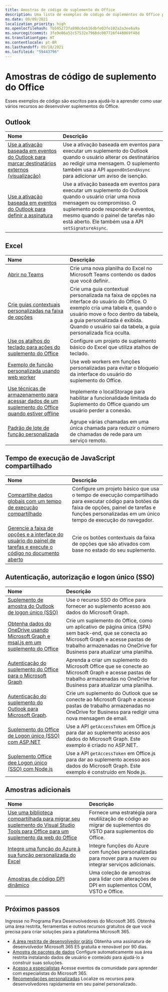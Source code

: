 ```yaml
---
title: Amostras de código de suplemento do Office
description: Uma lista de exemplos de código de suplementos do Office para ajudá-lo a aprender e criar seus próprios suplementos.
ms.date: 09/09/2021
localization_priority: high
ms.openlocfilehash: fb595273fa890c6eb16dbfe03fe102a2a3ee6a9a
ms.sourcegitcommit: 3fe9e06a52c57532e7968dc007726f448069f48d
ms.translationtype: HT
ms.contentlocale: pt-BR
ms.lasthandoff: 09/18/2021
ms.locfileid: "59443796"
---
```

# <a name="office-add-in-code-samples"></a>Amostras de código de suplemento do Office

Esses exemplos de código são escritos para ajudá-lo a aprender como usar vários recursos ao desenvolver suplementos do Office.

## <a name="outlook"></a>Outlook

| Nome                | Descrição         |
|:--------------------|:--------------------|
| [Use a ativação baseada em eventos do Outlook para marcar destinatários externos (visualização)](/samples/officedev/pnp-officeaddins/outlook-add-in-tag-external-recipients) | Use a ativação baseada em eventos para executar um suplemento do Outlook quando o usuário alterar os destinatários ao redigir uma mensagem. O suplemento também usa a API `appendOnSendAsync` para adicionar um aviso de isenção. |
| [Use a ativação baseada em eventos do Outlook para definir a assinatura](/samples/officedev/pnp-officeaddins/outlook-add-in-set-signature/) | Use a ativação baseada em eventos para executar um suplemento do Outlook quando o usuário criar uma nova mensagem ou compromisso. O suplemento pode responder a eventos, mesmo quando o painel de tarefas não está aberto. Ele também usa a API `setSignatureAsync`. |

## <a name="excel"></a>Excel

| Name                | Descrição         |
|:--------------------|:--------------------|
| [Abrir no Teams](/samples/officedev/pnp-officeaddins/office-excel-add-in-open-in-teams/) | Crie uma nova planilha do Excel no Microsoft Teams contendo os dados que você definir.|
| [Crie guias contextuais personalizadas na faixa de opções](/samples/officedev/pnp-officeaddins/office-add-in-contextual-tabs/) | Crie uma guia contextual personalizada na faixa de opções na interface do usuário do Office. O exemplo cria uma tabela e, quando o usuário move o foco dentro da tabela, a guia personalizada é exibida. Quando o usuário sai da tabela, a guia personalizada fica oculta. |
| [Use os atalhos do teclado para ações do suplemento do Office](/samples/officedev/pnp-officeaddins/office-add-in-keyboard-shortcuts) | Configure um projeto de suplemento básico do Excel que utiliza atalhos de teclado. |
| [Exemplo de função personalizada usando web worker](/samples/officedev/pnp-officeaddins/excel-custom-function-web-worker-pattern/) | Use web workers em funções personalizadas para evitar o bloqueio da interface do usuário do suplemento do Office. |
| [Use técnicas de armazenamento para acessar dados de um suplemento do Office quando estiver offline](/samples/officedev/pnp-officeaddins/use-storage-techniques-to-access-data-from-an-office-add-in-when-offline/) | Implemente o localStorage para habilitar a funcionalidade limitada do Suplemento do Office quando um usuário perder a conexão. |
| [Padrão de lote de função personalizada](/samples/officedev/pnp-officeaddins/excel-custom-function-batching-pattern/)| Agrupe várias chamadas em uma única chamada para reduzir o número de chamadas de rede para um serviço remoto.|

## <a name="shared-javascript-runtime"></a>Tempo de execução de JavaScript compartilhado

| Nome                | Descrição         |
|:--------------------|:--------------------|
[Compartilhe dados globais com um tempo de execução compartilhado](/samples/officedev/pnp-officeaddins/office-add-in-shared-runtime-global-data/) | Configure um projeto básico que usa o tempo de execução compartilhado para executar código para botões da faixa de opções, painel de tarefas e funções personalizadas em um único tempo de execução do navegador. |
| [Gerencie a faixa de opções e a interface do usuário do painel de tarefas e execute o código no documento aberto](/samples/officedev/pnp-officeaddins/office-add-in-ribbon-task-pane-ui/) | Crie os botões contextuais da faixa de opções que são ativados com base no estado do seu suplemento. |

## <a name="authentication-authorization-and-single-sign-on-sso"></a>Autenticação, autorização e logon único (SSO)

| Nome                | Descrição         |
|:--------------------|:--------------------|
| [Suplemento de amostra do Outlook de logon único (SSO)](/samples/officedev/pnp-officeaddins/outlook-add-in-sso-aspnet/) | Use o recurso SSO do Office para fornecer ao suplemento acesso aos dados do Microsoft Graph.|
| [Obtenha dados do OneDrive usando Microsoft Graph e msal.js em um suplemento do Office](/samples/officedev/pnp-officeaddins/office-add-in-auth-graph-react/) | Crie um suplemento do Office, como um aplicativo de página única (SPA) sem back-end, que se conecta ao Microsoft Graph e acesse pastas de trabalho armazenadas no OneDrive for Business para atualizar uma planilha.  |
| [Autenticação do suplemento do Office para o Microsoft Graph](/samples/officedev/pnp-officeaddins/office-add-in-auth-aspnet-graph/) | Aprenda a criar um suplemento do Microsoft Office que se conecte ao Microsoft Graph e acesse pastas de trabalho armazenadas no OneDrive for Business para atualizar uma planilha. |
| [Autenticação do suplemento do Outlook para Microsoft Graph](/samples/officedev/pnp-officeaddins/outlook-add-in-auth-aspnet-graph/). | Crie um suplemento do Outlook que se conecte ao Microsoft Graph e acesse pastas de trabalho armazenadas no OneDrive for Business para redigir uma nova mensagem de email. |
| [Suplemento do Office de Logon único (SSO) com ASP.NET](/samples/officedev/pnp-officeaddins/office-add-in-sso-aspnet/) | Use a API `getAccessToken` em Office.js para dar ao suplemento acesso aos dados do Microsoft Graph. Este exemplo é criado no ASP.NET. |
| [Suplemento Office dee Logon único (SSO) com Node.js](/samples/officedev/pnp-officeaddins/office-add-in-sso-nodejs/) | Use a API `getAccessToken` em Office.js para dar ao suplemento acesso aos dados do Microsoft Graph. Este exemplo é construído em Node.js.|

## <a name="additional-samples"></a>Amostras adicionais

| Nome                | Descrição         |
|:--------------------|:--------------------|
|[Use uma biblioteca compartilhada para migrar seu suplemento do Visual Studio Tools para Office para um suplemento da web do Office](/samples/officedev/pnp-officeaddins/vsto-shared-library-excel/) |Fornece uma estratégia para reutilização de código ao migrar de suplementos do VSTO para suplementos do Office. |
| [Integre uma função do Azure à sua função personalizada do Excel](/samples/officedev/pnp-officeaddins/azure-function-with-excel-custom-function/) | Integre funções do Azure com funções personalizadas para mover para a nuvem ou integrar serviços adicionais. |
|[Amostras de código DPI dinâmico](/samples/officedev/pnp-officeaddins/dynamic-dpi-code-samples/) |Uma coleção de amostras para lidar com alterações de DPI em suplementos COM, VSTO e Office. |

## <a name="next-steps"></a>Próximos passos

Ingresse no Programa Para Desenvolvedores do Microsoft 365. Obtenha uma área restrita, ferramentas e outros recursos gratuitos de que você precisa para criar soluções para a plataforma Microsoft 365.

- [A área restrita de desenvolvedor grátis](https://developer.microsoft.com/microsoft-365/dev-program#Subscription) Obtenha uma assinatura de desenvolvedor Microsoft 365 E5 gratuita e renovável por 90 dias.
- [Amostra de pacotes de dados](https://developer.microsoft.com/microsoft-365/dev-program#Sample) Configure automaticamente sua área restrita instalando dados de usuário e conteúdo para ajudá-lo a construir suas soluções.
- [Acesso a especialistas](https://developer.microsoft.com/microsoft-365/dev-program#Experts) Acesse eventos da comunidade para aprender com especialistas do Microsoft 365.
- [Recomendações personalizadas](https://developer.microsoft.com/microsoft-365/dev-program#Recommendations) Localize os recursos para desenvolvedores rapidamente em seu painel personalizado.
